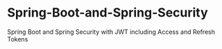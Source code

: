 # Spring-Boot-and-Spring-Security
Spring Boot and Spring Security with JWT including Access and Refresh Tokens
